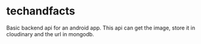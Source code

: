# techandfacts

Basic backend api for an android app. This api can get the image, store it in cloudinary and the url in mongodb.
